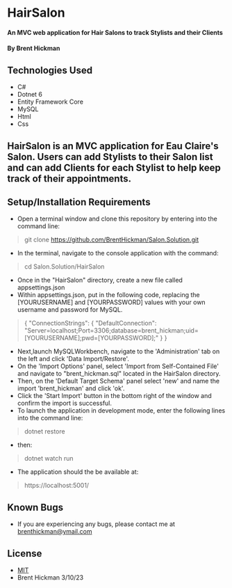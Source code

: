 # HairSalon
#### An MVC web application for Hair Salons to track Stylists and their Clients

#### By Brent Hickman

## Technologies Used

* C#
* Dotnet 6
* Entity Framework Core
* MySQL
* Html
* Css


## HairSalon is an MVC application for Eau Claire's Salon. Users can add Stylists to their Salon list and can add Clients for each Stylist to help keep track of their appointments. 

## Setup/Installation Requirements

* Open a terminal window and clone this repository by entering into the command line:
> git clone https://github.com/BrentHickman/Salon.Solution.git
* In the terminal, navigate to the console application with the command:
> cd Salon.Solution/HairSalon
* Once in the "HairSalon" directory, create a new file called appsettings.json
* Within appsettings.json, put in the following code, replacing the [YOURUSERNAME] and [YOURPASSWORD] values with your own username and password for MySQL.
>{
  "ConnectionStrings": {
      "DefaultConnection": "Server=localhost;Port=3306;database=brent_hickman;uid=[YOURUSERNAME];pwd=[YOURPASSWORD];"
  }
}
* Next,launch MySQLWorkbench, navigate to the 'Administration' tab on the left and click 'Data Import/Restore'.
* On the 'Import Options' panel, select 'Import from Self-Contained File' and navigate to "brent_hickman.sql" located in the HairSalon directory.
* Then, on the 'Default Target Schema' panel select 'new' and name the import 'brent_hickman' and click 'ok'.
* Click the 'Start Import' button in the bottom right of the window and confirm the import is successful.
* To launch the application in development mode, enter the following lines into the command line:
> dotnet restore
* then:
> dotnet watch run
* The application should the be available at:
> https://localhost:5001/

## Known Bugs

* If you are experiencing any bugs, please contact me at brenthickman@ymail.com

## License

* [MIT](https://opensource.org/licenses/MIT)
* Brent Hickman 3/10/23
